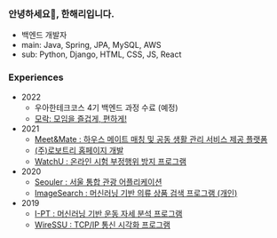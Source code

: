 ### 안녕하세요👋, 한해리입니다.

- 백엔드 개발자
- main: Java, Spring, JPA, MySQL, AWS
- sub: Python, Django, HTML, CSS, JS, React

### Experiences
- 2022
  - 우아한테크코스 4기 백엔드 과정 수료 (예정)
  - [모락: 모임을 즐겁게, 편하게!](https://github.com/woowacourse-teams/2022-mo-rak)
- 2021
  - [Meet&Mate : 하우스 메이트 매칭 및 공동 생활 관리 서비스 제공 플랫폼](https://github.com/MeetNMate)
  - [(주)로보트리 홈페이지 개발](https://www.robotry.co.kr/)
  - [WatchU : 온라인 시험 부정행위 방지 프로그램](https://github.com/RIANAEH/WatchU)
- 2020
  - [Seouler : 서울 통합 관광 어플리케이션](https://github.com/RIANAEH/Seouler)
  - [ImageSearch : 머신러닝 기반 의류 상품 검색 프로그램 (개인)](https://github.com/RIANAEH/ImageSearch)
- 2019
  - [I-PT : 머신러닝 기반 운동 자세 분석 프로그램](https://github.com/RIANAEH/I-PT)
  - [WireSSU : TCP/IP 통신 시각화 프로그램](https://github.com/RIANAEH/WireSSU)
  
